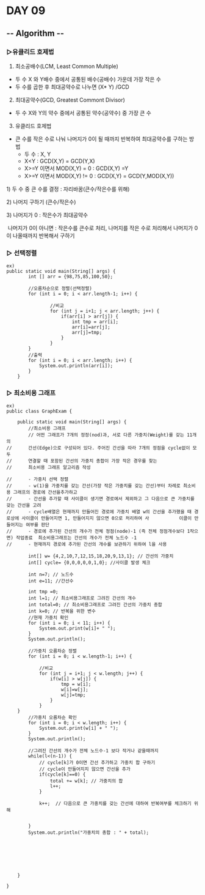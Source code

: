 # DAY 09

## -- Algorithm --

### ▷유클리드 호제법

1.  최소공배수(LCM, Least Common Multiple)

- 두 수 X 와 Y배수 중에서 공통된 배수(공배수) 가운데 가장 작은 수 
- 두 수를 곱한 후 최대공약수로 나누면 (X* Y) /GCD

2. 최대공약수(GCD, Greatest Commont Divisor)

- 두 수 X와 Y의 약수 중에서 공통된 약수(공약수) 중 가장 큰 수
3. 유클리드 호제법 
- 큰 수를 작은 수로 나눠 나머지가 0이 될 때까지 반복하여 최대공약수를 구하는 방법
  - 두 수 : X, Y
  - X<Y : GCD(X,Y) = GCD(Y,X)
  - X>=Y 이면서 MOD(X,Y) = 0 : GCD(X,Y) =Y
  - X>=Y 이면서 MOD(X,Y) != 0 : GCD(X,Y) = GCD(Y,MOD(X,Y))

1\) 두 수 중 큰 수를 결정  : 자리바꿈(큰수/작은수를 위해)

2\) 나머지 구하기 (큰수/작은수)

3\) 나머지가 0 : 작은수가 최대공약수

​	나머지가 0이 아니면 : 작은수를 큰수로 처리, 나머지를 작은 수로 처리해서 나머지가 0이 나올때까지 반복해서 구하기 



### ▷ 선택정렬

~~~
ex)
public static void main(String[] args) {
		int [] arr = {98,75,85,100,50};
		 
		//오름차순으로 정렬(선택정렬)
		for (int i = 0; i < arr.length-1; i++) {
			
				//비교
				for (int j = i+1; j < arr.length; j++) {
					if(arr[i] > arr[j]) {
						int tmp = arr[i];
						arr[i]=arr[j];
						arr[j]=tmp;
					}
				}			
		}
		//출력
		for (int i = 0; i < arr.length; i++) {
			System.out.println(arr[i]);
		}
	}
~~~



### ▷ 최소비용 그래프 

~~~
ex)
public class GraphExam {

	public static void main(String[] args) {
		//최소비용 그래프
		// 어떤 그래프가 7개의 정정(nod)과, 서로 다른 가중치(Weight)를 갖는 11개의
//		간선(Edge)으로 구성되어 있다. 주어진 간선을 따라 7개의 정점을 cycle없이 모두
//		연결할 때 포함된 간선의 가중치 총합이 가장 작은 경우를 찾는 
//		최소비용 그래프 알고리즘 작성
		
//		- 가중치 선택 정렬
//		- w(1)을 가중치를 갖는 간선(가장 작은 가중치를 갖는 간선)부터 차례로 최소비용 그래프의 경로에 간선을추가하고
//		- 간선을 추가할 때 사이클이 생기면 경로에서 제외하고 그 다음으로 큰 가중치를 갖는 간선을 고려
//		- cycle배열은 현재까지 만들어진 경로에 가중치 배열 w의 간선을 추가했을 때 경로상에 사이클이 만들어지면 1, 만들어지지 않으면 0으로 처리하여 사			이클이 만들어지는 여부를 판단
//		- 경로에 추가된 간선의 개수가 전체 정점(node)-1 (즉 전체 정점개수보다 1작으면) 작업종료  최소비용그래프는 간선의 개수가 전체 노드수 -1
//		- 현재까지 경로에 추가된 간선의 개수를 보관하기 위하여 l을 사용
		
		int[] w= {4,2,10,7,12,15,18,20,9,13,1}; // 간선의 가중치
		int[] cycle= {0,0,0,0,0,1,0}; //사이클 발생 체크
		
		int n=7; // 노드수
		int e=11; //간선수
		
		int tmp =0;
		int l=1; // 최소비용그래프로 그려진 간선의 개수
		int total=0; // 최소비용그래프로 그려진 간선의 가중치 총합
		int k=0; // 반복을 위한 변수
		//현재 가중치 확인 
		for (int i = 0; i < 11; i++) {
			System.out.print(w[i]+ " ");
		}
		System.out.println();
		
		//가중치 오름차순 정렬
		for (int i = 0; i < w.length-1; i++) {
			
			//비교
			for (int j = i+1; j < w.length; j++) {
				if(w[i] > w[j]) {
					tmp = w[i];
					w[i]=w[j];
					w[j]=tmp; 
				}
			}			
	}
		//가중치 오름차순 확인
		for (int i = 0; i < w.length; i++) {
			System.out.print(w[i] + " ");
		}
		System.out.println();
		
		//그려진 간선의 개수가 전체 노드수-1 보다 작거나 같을때까지
		while(l<(n-1)) {
			// cycle[k]가 0이면 간선 추가하고 가중치 합 구하기
			// cycle이 만들어지지 않으면 간선을 추가
			if(cycle[k]==0) {
				total += w[k]; // 가중치의 합
				l++;
			}
			
			k++;  // 다음으로 큰 가중치를 갖는 간선에 대하여 반복여부를 체크하기 위해
			
			
		}
		System.out.println("가중치의 총합 : " + total);
		
		
		
		
		
		
		
	}

}

~~~

